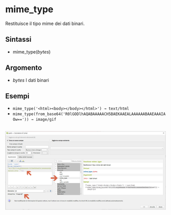 # mime_type

Restituisce il tipo mime dei dati binari.

## Sintassi

* mime_type(_bytes_)

## Argomento

* _bytes_ I dati binari

## Esempi

* `mime_type('<html><body></body></html>') → text/html`
* `mime_type(from_base64('R0lGODlhAQABAAAAACH5BAEKAAEALAAAAAABAAEAAAIAOw==')) → image/gif`

![](../../img/generale/mime_type1.png)
---
